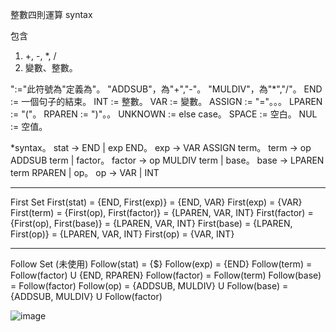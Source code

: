 整數四則運算 syntax

包含 
1. +, -, *, / 
2. 變數、整數。

":="此符號為"定義為"。
"ADDSUB"，為"+","-"。
"MULDIV"，為"*","/"。
END := 一個句子的結束。
INT := 整數。
VAR := 變數。
ASSIGN := "="。。。
LPAREN := "("。
RPAREN := ")"。。
UNKNOWN := else case。
SPACE := 空白。
NUL := 空值。

*syntax。
stat -> END | exp END。
exp -> VAR ASSIGN term。
term -> op ADDSUB term | factor。
factor -> op MULDIV term | base。
base -> LPAREN term RPAREN | op。
op -> VAR | INT
************************************
First Set
First(stat) = {END, First(exp)} = {END, VAR}
First(exp) = {VAR}
First(term) = {First(op), First(factor)} = {LPAREN, VAR, INT}
First(factor) = {First(op), First(base)} = {LPAREN, VAR, INT}
First(base) = {LPAREN, First(op)} = {LPAREN, VAR, INT}
First(op) = {VAR, INT}
**************************************
Follow Set (未使用)
Follow(stat) = {$}
Follow(exp) = {END}
Follow(term) = Follow(factor) U {END, RPAREN}
Follow(factor) = Follow(term)
Follow(base) = Follow(factor)
Follow(op) = {ADDSUB, MULDIV} U Follow(base) = {ADDSUB, MULDIV} U Follow(factor)

![image](https://user-images.githubusercontent.com/43271915/120911157-5efebe00-c6b7-11eb-8f6d-c13af357abdf.png)
